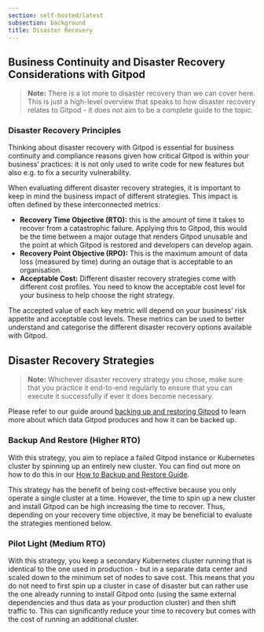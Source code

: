 ```yaml
---
section: self-hosted/latest
subsection: background
title: Disaster Recovery
---
```


<script context="module">
  export const prerender = true;
</script>

## Business Continuity and Disaster Recovery Considerations with Gitpod

> **Note:** There is a lot more to disaster recovery than we can cover here. This is just a high-level overview that speaks to how disaster recovery relates to Gitpod - it does not aim to be a complete guide to the topic.

### Disaster Recovery Principles

Thinking about disaster recovery with Gitpod is essential for business continuity and compliance reasons given how critical Gitpod is within your business’ practices: it is not only used to write code for new features but also e.g. to fix a security vulnerability.

When evaluating different disaster recovery strategies, it is important to keep in mind the business impact of different strategies. This impact is often defined by these interconnected metrics:

- **Recovery Time Objective (RTO):** this is the amount of time it takes to recover from a catastrophic failure. Applying this to Gitpod, this would be the time between a major outage that renders Gitpod unusable and the point at which Gitpod is restored and developers can develop again.
- **Recovery Point Objective (RPO):** This is the maximum amount of data loss (measured by time) during an outage that is acceptable to an organisation.
- **Acceptable Cost:** Different disaster recovery strategies come with different cost profiles. You need to know the acceptable cost level for your business to help choose the right strategy.

The accepted value of each key metric will depend on your business’ risk appetite and acceptable cost levels. These metrics can be used to better understand and categorise the different disaster recovery options available with Gitpod.

## Disaster Recovery Strategies

> **Note:** Whichever disaster recovery strategy you chose, make sure that you practice it end-to-end regularly to ensure that you can execute it successfully if ever it does become necessary.

Please refer to our guide around [backing up and restoring Gitpod](backup-restore) to learn more about which data Gitpod produces and how it can be backed up.

### Backup And Restore (Higher RTO)

With this strategy, you aim to replace a failed Gitpod instance or Kubernetes cluster by spinning up an entirely new cluster. You can find out more on how to do this in our [How to Backup and Restore Guide](backup-restore).

This strategy has the benefit of being cost-effective because you only operate a single cluster at a time. However, the time to spin up a new cluster and install Gitpod can be high increasing the time to recover. Thus, depending on your recovery time objective, it may be beneficial to evaluate the strategies mentioned below.

### Pilot Light (Medium RTO)

With this strategy, you keep a secondary Kubernetes cluster running that is identical to the one used in production - but in a separate data center and scaled down to the minimum set of nodes to save cost. This means that you do not need to first spin up a cluster in case of disaster but can rather use the one already running to install Gitpod onto (using the same external dependencies and thus data as your production cluster) and then shift traffic to. This can significantly reduce your time to recovery but comes with the cost of running an additional cluster.
